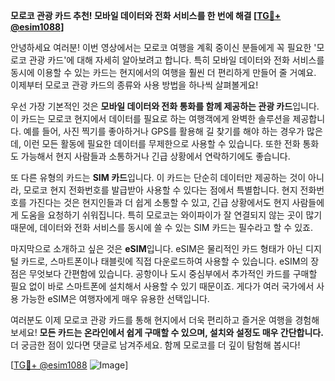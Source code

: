 **모로코 관광 카드 추천! 모바일 데이터와 전화 서비스를 한 번에 해결 [[TG💪+ @esim1088](https://t.me/s/esim1088)]**

안녕하세요 여러분! 이번 영상에서는 모로코 여행을 계획 중이신 분들에게 꼭 필요한 '모로코 관광 카드'에 대해 자세히 알아보려고 합니다. 특히 모바일 데이터와 전화 서비스를 동시에 이용할 수 있는 카드는 현지에서의 여행을 훨씬 더 편리하게 만들어 줄 거예요. 이제부터 모로코 관광 카드의 종류와 사용 방법을 하나씩 살펴볼게요!

우선 가장 기본적인 것은 **모바일 데이터와 전화 통화를 함께 제공하는 관광 카드**입니다. 이 카드는 모로코 현지에서 데이터를 필요로 하는 여행객에게 완벽한 솔루션을 제공합니다. 예를 들어, 사진 찍기를 좋아하거나 GPS를 활용해 길 찾기를 해야 하는 경우가 많은데, 이런 모든 활동에 필요한 데이터를 무제한으로 사용할 수 있습니다. 또한 전화 통화도 가능해서 현지 사람들과 소통하거나 긴급 상황에서 연락하기에도 좋습니다.

또 다른 유형의 카드는 **SIM 카드**입니다. 이 카드는 단순히 데이터만 제공하는 것이 아니라, 모로코 현지 전화번호를 발급받아 사용할 수 있다는 점에서 특별합니다. 현지 전화번호를 가진다는 것은 현지인들과 더 쉽게 소통할 수 있고, 긴급 상황에서도 현지 사람들에게 도움을 요청하기 쉬워집니다. 특히 모로코는 와이파이가 잘 연결되지 않는 곳이 많기 때문에, 데이터와 전화 서비스를 동시에 쓸 수 있는 SIM 카드는 필수라고 할 수 있죠.

마지막으로 소개하고 싶은 것은 **eSIM**입니다. eSIM은 물리적인 카드 형태가 아닌 디지털 카드로, 스마트폰이나 태블릿에 직접 다운로드하여 사용할 수 있습니다. eSIM의 장점은 무엇보다 간편함에 있습니다. 공항이나 도시 중심부에서 추가적인 카드를 구매할 필요 없이 바로 스마트폰에 설치해서 사용할 수 있기 때문이죠. 게다가 여러 국가에서 사용 가능한 eSIM은 여행자에게 매우 유용한 선택입니다.

여러분도 이제 모로코 관광 카드를 통해 현지에서 더욱 편리하고 즐거운 여행을 경험해 보세요! **모든 카드는 온라인에서 쉽게 구매할 수 있으며, 설치와 설정도 매우 간단합니다.** 더 궁금한 점이 있다면 댓글로 남겨주세요. 함께 모로코를 더 깊이 탐험해 봅시다!

[[TG💪+ @esim1088](https://t.me/s/esim1088) ![Image](https://i.postimg.cc/Y0z9fWf4/image.png)]